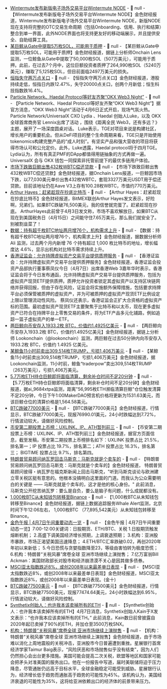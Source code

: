 - [Wintermute发布新版电子场外交易平台Wintermute NODE](https://x.com/wintermute_t/status/1907813605128487006) - 📰 null - 【Wintermute发布新版电子场外交易平台Wintermute NODE】金色财经报道，Wintermute发布新版电子场外交易平台Wintermute NODE，新版NODE现在支持将完整的OTC交易生命周期（包括Onboarding、信用、执行和结算）整合到单一界面，此外NODE界面也将支持更友好的移动端展示，并且提供安全、自助结算工具。
- [某巨鲸从Gate中提取5万枚SOL，可能用于质押](https://x.com/OnchainLens/status/1909125875024716022) - 📰 null - 【某巨鲸从Gate中提取5万枚SOL，可能用于质押】金色财经报道，据链上分析师Onchain Lens监测，一位鲸鱼从Gate中提取了50,000枚SOL（507万美元），可能用于质押。此前，在过去7个月中，这位巨额投资者质押了264,990枚SOL（5240万美元），赚取了5,125枚SOL，但目前面临2497万美元的损失。
- [恒指失守两万点关口]() - 📰 null - 【恒指失守两万点关口】金色财经报道，港股持续走低，恒指日内跌12.47%，失守20000点关口，创两个月新低；恒生科技指数跌16.4%。
- [Particle Network、Haedal Protocol等好友齐聚“OKX Web3 Night”]() - 📰 null - 【Particle Network、Haedal Protocol等好友齐聚“OKX Web3 Night”】据官方消息，“OKX Web3 Night”活动于4月6日正式开启，现场气氛火热。Particle Network/UniversalX CXO Lydia 、Haedal 创始人Luke，以及 OKX 全球首席商务官 Lennix出席了活动 ，围绕《距离全民 Web3，还有多远？》主题，展开了一场深度圆桌对话。 
Luke表示，TGE对项目来说是构建社区，增长用户的重要机会。但从DeFi项目的整个生命周期来看，TGE只是开始使用tokenomics构建完整产品的“成人时刻”。有坚实产品和强大营收的项目将获得市场认可和公允定价。此外，Luke透露，Haedal protocol将于四月TGE。Lydia认为，所有有真正PMF的DApp都值得用链抽象的方式再做一遍。UniversalX 会与 OKX 钱包一同探索非托管前提下的最优多链用户体验。
- [市场下跌致巨鲸出售432枚WBTC偿还贷款](https://x.com/OnchainLens/status/1909115816626487798) - 📰 null - 【市场下跌致巨鲸出售432枚WBTC偿还贷款】金色财经报道，据Onchain Lens报道，一巨鲸因市场下跌，以77,030美元单价出售432枚WBTC，套现3327万美元USDT用于偿还贷款。目前该地址仍在Aave V3上存有100.28枚WBTC，市值约770万美元。
- [Arthur Hayes：赶紧趁现在抄底比特币](https://x.com/CryptoHayes/status/1909113124592161226) - 📰 null - 【Arthur Hayes：赶紧趁现在抄底比特币】金色财经报道，BitMEX联创Arthur Hayes发文表示，好险啊，兄弟们。如果BTC跌破76,500美元，我的信誉就完蛋了。赶紧趁现在抄底。 
ArthurHayes此前曾于4月3日发文称，市场不喜欢解放日，如果BTC从现在到美国税务日（4月15日）之间能守住7.65万美元，那么我们就安全了。别被割韭菜了！
- [数据：持有超千枚BTC地址两月增76个，机构需求上升](https://x.com/ali_charts/status/1909111644602380475) - 📰 null - 【数据：持有超千枚BTC地址两月增76个，机构需求上升】金色财经报道，据数据分析师 Ali 监测，过去两个月内新增 76 个持有超过 1,000 枚比特币的地址，增长幅度达 4.6%，显示出机构对比特币需求持续上升。
- [香港证监会：允许持牌虚拟资产交易平台提供质押服务](https://www.stheadline.com/blockchain/3444834/) - 📰 null - 【香港证监会：允许持牌虚拟资产交易平台提供质押服务】金色财经报道，香港证监会投资产品部执行董事蔡凤仪今日（4月7日）出席香港Web 3嘉年华时表示，香港证监会将于今日发布通函，允许持牌虚拟资产交易平台提供质押服务，包括为虚拟资产现货ETF提供质押。质押允许投资者锁定其虚拟资产以支持区块链网络并获得回报，但由于存在风险，证监会将实施额外保障措施，包括要求持牌平台必须保管被质押的虚拟资产，并为可被质押的虚拟资产现货ETF比例设定上限以管理流动性风险。 
蔡凤仪还表示，香港证监会正扩大合资格的虚拟资产标的范围。最初虚拟资产现货ETF主要聚焦于比特币和以太币，现在更多虚拟资产已符合在持牌平台上零售交易的条件，将为ETF产品多元化铺路，例如追踪一篮子虚拟资产的单一ETF。
- [两巨鲸向币安存入1933.2枚 BTC，价值约1.4925亿美元](https://x.com/lookonchain/status/1909108697181331852) - 📰 null - 【两巨鲸向币安存入1933.2枚 BTC，价值约1.4925亿美元】金色财经报道，据链上分析师 Lookonchain（@lookonchain）监测，两巨鲸在过去50分钟内向币安存入1933.2枚 BTC，价值约 1.4925 亿美元。
- [某鲸鱼11小时前卖出309,514枚TRUMP，亏损1,406万美元](https://x.com/lookonchain/status/1909105339481620739) - 📰 null - 【某鲸鱼11小时前卖出309,514枚TRUMP，亏损1,406万美元】金色财经报道，据Lookonchain监测，11小时前，鲸鱼“traderpow”卖出309,514枚TRUMP（263万美元），亏损1,406万美元。
- [5.7万枚ETH持仓巨鲸即将面临清算，剩余补仓时间不足20分钟](https://x.com/ai_9684xtpa/status/1909102331213607149) - 📰 null - 【5.7万枚ETH持仓巨鲸即将面临清算，剩余补仓时间不足20分钟】金色财经报道，据ai_9684xtpa监测，距离"56,995枚ETH濒临清算巨鲸"仓位触发清算不足20分钟，今日下午1:00MakerDAO预言机价格将更新为1531.63美元，而该巨鲸仓位的清算价格是1,564.58美元。
- [BTC跌破77000美元]() - 📰 null - 【BTC跌破77000美元】金色财经报道，行情显示，BTC跌破77000美元，现报76990.01美元，24小时跌幅达到7.72%，行情波动较大，请做好风险控制。
- [币安第二期投票上币榜：UXLINK、IP、ATH暂列前三]() - 📰 null - 【币安第二期投票上币榜：UXLINK、IP、ATH暂列前三】金色财经报道，据官方页面信息，截至发稿，币安第二期投票上币榜排名如下：UXLINK 投票占比 21.5%，排名第一；IP 投票占比 19.7%，排名第二；ATH 投票占比 16.3%，排名第三； BIGTIME 投票占比 9.7%，排名第四。
- [特朗普贸易顾问纳瓦罗回击马斯克：马斯克就是个卖车的](https://x.com/EdKrassen/status/1908889313040826530) - 📰 null - 【特朗普贸易顾问纳瓦罗回击马斯克：马斯克就是个卖车的】金色财经报道， 特朗普贸易顾问彼得・纳瓦罗在福克斯新闻上回击马斯克，"听到马斯克谈论与欧洲建立零关税区挺有意思的。他根本没搞明白这里面的门道。而我认为公众需要明白的关键是 —— 马斯克就是个卖车的，这才是他的核心身份。" 
此前消息，马斯克公开挖苦纳瓦罗：要么是自负，要么是脑子有问题，什么成就都没有。
- [1,000枚BTC从未知钱包转移至Binance](https://x.com/whale_alert/status/1909095513229574601) - 📰 null - 【1,000枚BTC从未知钱包转移至Binance】金色财经报道，据链上数据追踪服务Whale Alert监测，北京时间下午12:06左右， 1,000枚BTC （77,895,542美元）从未知钱包转移至Binance。
- [金色午报 | 4月7日午间重要动态一览]() - 📰 null - 【金色午报 | 4月7日午间重要动态一览】7:00-12:00关键词：日股期货、ETH/BTC、关税 
1.日股期货触发熔断机制； 
2.高盛下调美国经济增长预期，上调衰退预期； 
3.机构：亚洲股市暴跌，市场正渴望美国迅速降息； 
4.ETH/BTC汇率跌破0.02，再创2020年年初以来新低； 
5.今日恐慌与贪婪指数降至23，等级由害怕转为极度恐慌； 
6.机构：特朗普“关税风暴”席卷全球 亚洲市场继续上演抛售； 
7.亿万富翁Bill Ackman：美国财政部长对股市和经济崩溃漠不关心是因其做多债券。
- [MSCI亚太指数跌近8%，或创2008年以来最差单日表现]() - 📰 null - 【MSCI亚太指数跌近8%，或创2008年以来最差单日表现】金色财经报道，MSCI亚太指数跌近8%，或创2008年以来最差单日表现。(金十)
- [BTC跌破77500美元]() - 📰 null - 【BTC跌破77500美元】金色财经报道，行情显示，BTC跌破77500美元，现报77474.64美元，24小时跌幅达到6.95%，行情波动较大，请做好风险控制。
- [Synthetix创始人：也许我本该卖掉所有的ETH](https://x.com/kaiynne/status/1909039467245302060) - 📰 null - 【Synthetix创始人：也许我本该卖掉所有的ETH】4月7日消息，Synthetix创始人Kain于X发文表示：“也许我本应该卖掉所有的ETH。” 
此前消息，Kain数日前曾披露自2020年起已卖掉了90%的ETH，并加仓至3500万枚SNX。
- [机构：特朗普“关税风暴”席卷全球 亚洲市场继续上演抛售]() - 📰 null - 【机构：特朗普“关税风暴”席卷全球 亚洲市场继续上演抛售】金色财经报道，由于市场难以消化上周地震般的关税冲击，亚洲股市今日普遍遭到重挫。星展银行首席经济学家Taimur Baig表示，“风险厌恶和市场抛售似乎没有结束”，因为人们仍然担心会出台更多措施。美国可能会提高二次关税，欧盟等地区和国家可能会把矛头对准美国的服务出口。他在一份报告中写道，届时美联储将迫于压力降息，尽管通胀仍远高于目标水平，全球金融稳定可能受到威胁。星展银行认为，经济增长低于趋势而通胀高于趋势的可能性为45%。该机构认为，美国经济衰退的可能性为35%，这将给亚洲依赖出口的经济体的前景带来压力。
